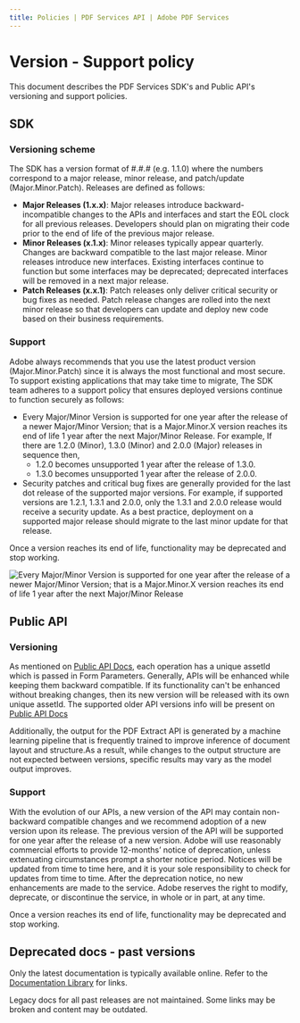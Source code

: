 ```yaml
---
title: Policies | PDF Services API | Adobe PDF Services
---
```

# Version - Support policy

This document describes the PDF Services SDK's and Public API's
versioning and support policies.

## SDK

### Versioning scheme

The SDK has a version format of \#.\#.\# (e.g. 1.1.0) where the numbers
correspond to a major release, minor release, and patch/update
(Major.Minor.Patch). Releases are defined as follows:

-   **Major Releases (1.x.x)**: Major releases introduce
    backward-incompatible changes to the APIs and interfaces and start
    the EOL clock for all previous releases. Developers should plan on
    migrating their code prior to the end of life of the previous major
    release.
-   **Minor Releases (x.1.x)**: Minor releases typically appear
    quarterly. Changes are backward compatible to the last major
    release. Minor releases introduce new interfaces. Existing
    interfaces continue to function but some interfaces may be
    deprecated; deprecated interfaces will be removed in a next major
    release.
-   **Patch Releases (x.x.1)**: Patch releases only deliver critical
    security or bug fixes as needed. Patch release changes are rolled
    into the next minor release so that developers can update and deploy
    new code based on their business requirements.

### Support

Adobe always recommends that you use the latest product version
(Major.Minor.Patch) since it is always the most functional and most
secure. To support existing applications that may take time to migrate,
The SDK team adheres to a support policy that ensures deployed versions
continue to function securely as follows:

-   Every Major/Minor Version is supported for one year after the
    release of a newer Major/Minor Version; that is a Major.Minor.X
    version reaches its end of life 1 year after the next Major/Minor
    Release. For example, If there are 1.2.0 (Minor), 1.3.0 (Minor) and
    2.0.0 (Major) releases in sequence then,
    -   1.2.0 becomes unsupported 1 year after the release of 1.3.0.
    -   1.3.0 becomes unsupported 1 year after the release of 2.0.0.
-   Security patches and critical bug fixes are generally provided for
    the last dot release of the supported major versions. For example,
    if supported versions are 1.2.1, 1.3.1 and 2.0.0, only the 1.3.1 and
    2.0.0 release would receive a security update. As a best practice,
    deployment on a supported major release should migrate to the last
    minor update for that release.

<InlineAlert slots="text"/>

Once a version reaches its end of life, functionality may be deprecated and stop working.

![Every Major/Minor Version is supported for one year after the
release of a newer Major/Minor Version; that is a Major.Minor.X
version reaches its end of life 1 year after the next Major/Minor
Release](../images/support1.png)

## Public API

### Versioning

As mentioned on [Public API
Docs](../../apis),
each operation has a unique assetId which is passed in Form Parameters.
Generally, APIs will be enhanced while keeping them backward compatible.
If its functionality can't be enhanced without breaking changes, then
its new version will be released with its own unique assetId. The
supported older API versions info will be present on [Public API
Docs](../../apis)

Additionally, the output for the PDF Extract API is generated by a
machine learning pipeline that is frequently trained to improve
inference of document layout and structure.As a result, while changes to
the output structure are not expected between versions, specific results
may vary as the model output improves.

### Support

With the evolution of our APIs, a new version of the API may contain
non-backward compatible changes and we recommend adoption of a new
version upon its release. The previous version of the API will be
supported for one year after the release of a new version. Adobe will
use reasonably commercial efforts to provide 12-months’ notice of
deprecation, unless extenuating circumstances prompt a shorter notice
period. Notices will be updated from time to time here, and it is your
sole responsibility to check for updates from time to time. After the
deprecation notice, no new enhancements are made to the service. Adobe
reserves the right to modify, deprecate, or discontinue the service, in
whole or in part, at any time.

<InlineAlert slots="text" />

Once a version reaches its end of life, functionality may be deprecated and stop working.

## Deprecated docs - past versions

Only the latest documentation is typically available online. Refer to
the [Documentation Library](./releasenotes.md#documentation-library) for links.

<InlineAlert slots="text" />

Legacy docs for all past releases are not maintained. Some links may be broken and content may be outdated.
